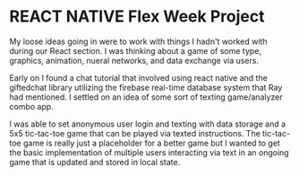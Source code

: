 # REACT NATIVE Flex Week Project

My loose ideas going in were to work with things I hadn't worked with during our React section. I was thinking about a game of some type, graphics, animation, nueral networks, and data exchange via users.

Early on I found a chat tutorial that involved using react native and the giftedchat library utilizing the firebase real-time database system that Ray had mentioned.
I settled on an idea of some sort of texting game/analyzer combo app. 

I was able to set anonymous user login and texting with data storage and a 5x5 tic-tac-toe game that can be played via texted instructions.
The tic-tac-toe game is really just a placeholder for a better game but I wanted to get the basic implementation of multiple users interacting via text in an ongoing game that is updated and stored in local state.

